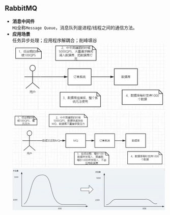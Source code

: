 ## RabbitMQ
- **消息中间件**  
`MQ`全称`Message Queue`，消息队列是进程/线程之间的通信方法。  
- **应用场景**  
任务异步处理；应用程序解耦合；削峰填谷  
![](./Pics/MQ应用场景_1.png)  
![](./Pics/MQ应用场景_2.png)  
![](./Pics/MQ应用场景_3.png)  
